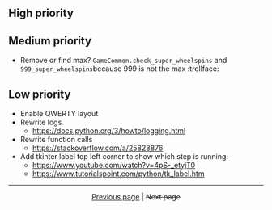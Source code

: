## High priority

## Medium priority

- Remove or find max? `GameCommon.check_super_wheelspins` and `999_super_wheelspins`because 999 is not the max :trollface:

## Low priority

- Enable QWERTY layout
- Rewrite logs
  - <https://docs.python.org/3/howto/logging.html>
- Rewrite function calls
  - <https://stackoverflow.com/a/25828876>
- Add tkinter label top left corner to show which step is running:
  - <https://www.youtube.com/watch?v=4pS-_etyjT0>
  - <https://www.tutorialspoint.com/python/tk_label.htm>

<hr>

<div align="center">
<a href="https://github.com/kevingrillet/Py-ForzaHorizon5-Tools/wiki/Images">Previous page</a>
|
<strike>Next page</strike>
</div>

